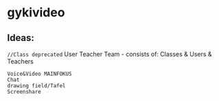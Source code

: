 # gykivideo

## Ideas:
`
    //Class deprecated
`
    User
    Teacher
    Team - consists of: Classes & Users & Teachers

    Voice&Video MAINFOKUS
    Chat
    drawing field/Tafel
    Screenshare

